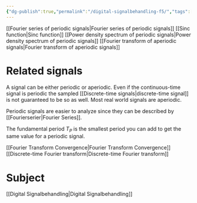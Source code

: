 ```yaml
---
{"dg-publish":true,"permalink":"/digital-signalbehandling-f5/","tags":["föreläsning","digitalsignalbehandling"]}
---
```



[[Fourier series of periodic signals\|Fourier series of periodic signals]]
[[Sinc function\|Sinc function]]
[[Power density spectrum of periodic signals\|Power density spectrum of periodic signals]]
[[Fourier transform of aperiodic signals\|Fourier transform of aperiodic signals]]

# Related signals
A signal can be either periodic or aperiodic. Even if the continuous-time signal is periodic the sampled [[Discrete-time signals\|discrete-time signal]] is not guaranteed to be so as well. Most real world signals are aperiodic.

Periodic signals are easier to analyze since they can be described by [[Fourierserier\|Fourier Series]].

The fundamental period $T_{P}$ is the smallest period you can add to get the same value for a periodic signal. 

[[Fourier Transform Convergence\|Fourier Transform Convergence]]
[[Discrete-time Fourier transform\|Discrete-time Fourier transform]]

# Subject
[[Digital Signalbehandling\|Digital Signalbehandling]]
